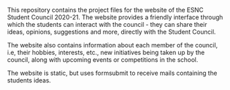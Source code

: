 This repository contains the project files for the website of the ESNC
Student Council 2020-21. The website provides a friendly interface through which the students can interact with the council - they can share their ideas, opinions, suggestions and more, directly with the Student Council.

The website also contains information about each member of the council, i.e, their hobbies, interests, etc., new initiatives being taken up by the council, along with upcoming events or competitions in the school.

The website is static, but uses formsubmit to receive mails containing the students ideas.

